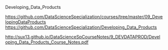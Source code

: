 Developing_Data_Products

https://github.com/DataScienceSpecialization/courses/tree/master/09_DevelopingDataProducts  
https://github.com/DataScienceSpecialization/Developing_Data_Products  

http://sux13.github.io/DataScienceSpCourseNotes/9_DEVDATAPROD/Developing_Data_Products_Course_Notes.pdf  
